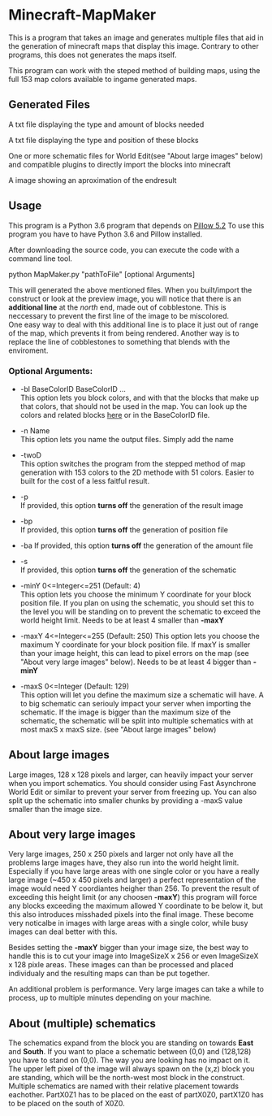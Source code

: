 # Minecraft-MapMaker

This is a program that takes an image and generates multiple files that aid in the generation of minecraft maps that
display this image. Contrary to other programs, this does not generates the maps itself.

This program can work with the steped method of building maps, using the full 153 map colors available to
ingame generated maps.

## Generated Files

   A txt file displaying the type and amount of blocks needed

   A txt file displaying the type and position of these blocks

   One or more schematic files for World Edit(see "About large images" below) and compatible plugins to directly import the blocks into minecraft

   A image showing an aproximation of the endresult
   
## Usage

This program is a Python 3.6 program that depends on [Pillow 5.2](https://pillow.readthedocs.io/en/5.2.x/)
To use this program you have to have Python 3.6 and Pillow installed.

After downloading the source code, you can execute the code with a command line tool.

   python MapMaker.py "pathToFile" \[optional Arguments\]
   
This will generated the above mentioned files. When you built/import the construct or look at the preview image,
you will notice that there is an **additional line**
at the *north* end, made out of cobblestone. This is neccessary to prevent the first line of the image to be miscolored.  
One easy way to deal with this additional line is to place it just out of range of the map, which prevents it from being rendered.
Another way is to replace the line of cobblestones to something that blends with the enviroment.
   
### Optional Arguments:

+ -bl BaseColorID BaseColorID ...  
  This option lets you block colors, and with that the blocks that make up that colors, that should not be used in the map.
  You can look up the colors and related blocks [here](https://minecraft.gamepedia.com/Map_item_format) or in the BaseColorID file.
      
+ -n Name  
  This option lets you name the output files. Simply add the name
  
+ -twoD  
  This option switches the program from the stepped method of map generation with 153 colors to the 2D methode with 51 colors.
  Easier to built for the cost of a less faitful result.
  
+ -p  
   If provided, this option **turns off** the generation of the result image

+ -bp  
   If provided, this option **turns off** the generation of position file
   
+ -ba
   If provided, this option **turns off** the generation of the amount file
   
+ -s  
   If provided, this option **turns off** the generation of the schematic
   
+ -minY 0<=Integer<=251  (Default: 4)  
   This option lets you choose the minimum Y coordinate for your block position file. If you plan on using the schematic,
   you should set this to the level you will be standing on to prevent the schematic to exceed the world height limit.
   Needs to be at least 4 smaller than **-maxY**
   
+ -maxY 4<=Integer<=255  (Default: 250)
   This option lets you choose the maximum Y coordinate for your block position file. If maxY is smaller than your image height,
   this can lead to pixel errors on the map (see "About very large images" below). Needs to be at least 4 bigger than **-minY**
   
+ -maxS 0<=Integer (Default: 129)  
   This option will let you define the maximum size a schematic will have. A to big schematic can seriouly impact your server
   when importing the schematic. If the image is bigger than the maximum size of the schematic, the schematic will be split
   into multiple schematics with at most maxS x maxS size. (see "About large images" below)
   

## About large images
Large images, 128 x 128 pixels and larger, can heavily impact your server when you import schematics. You should consider using Fast Asynchrone World Edit or similar to prevent your server from freezing up. You can also split up the schematic into smaller chunks
by providing a -maxS value smaller than the image size.

## About very large images
Very large images, 250 x 250 pixels and larger not only have all the problems large images have,
they also run into the world height limit. Especially if you have large areas with one single color or you have a really large image
(~450 x 450 pixels and larger) a perfect representation of the image would need Y coordiantes heigher than 256. To prevent the result 
of exceeding this height limit (or any choosen **-maxY**) this program will force any blocks exceeding the maximum allowed Y coordinate
to be below it, but this also introduces misshaded pixels into the final image. These become very noticalbe in images with large areas
with a single color, while busy images can deal better with this.

Besides setting the **-maxY** bigger than your image size, the best way to handle this is to cut your image into ImageSizeX x 256 or
even ImageSizeX x 128 pixle areas. These images can than be processed and placed individualy and the resulting maps can than be put
together.

An additional problem is performance. Very large images can take a while to process, up to multiple minutes depending on your machine.

## About (multiple) schematics
The schematics expand from the block you are standing on towards **East** and **South**. If you want to place a schematic between (0,0)
and (128,128) you have to stand on (0,0). The way you are looking has no impact on it. The upper left pixel of the image will always
spawn on the (x,z) block you are standing, which will be the north-west most block in the construct.
Multiple schematics are named with their relative placement towards eachother. PartX0Z1 has to be placed on the east of partX0Z0, 
partX1Z0 has to be placed on the south of X0Z0.
